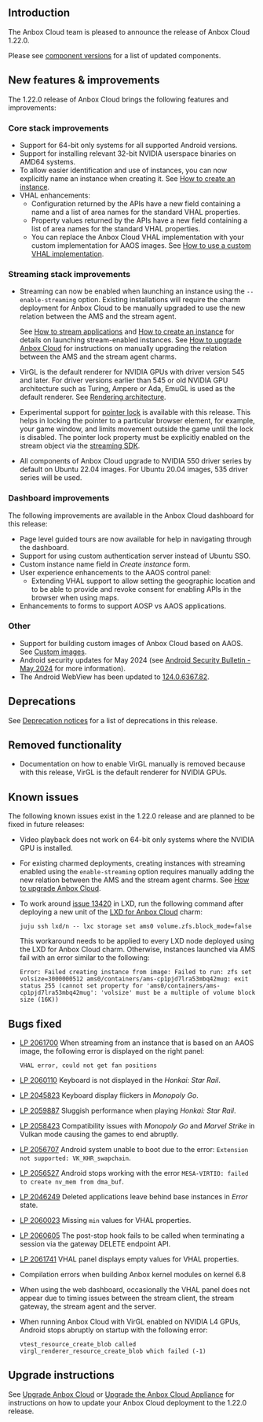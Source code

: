 ## Introduction

The Anbox Cloud team is pleased to announce the release of Anbox Cloud 1.22.0.

Please see [component versions](https://anbox-cloud.io/docs/reference/component-versions) for a list of updated components.

## New features & improvements

The 1.22.0 release of Anbox Cloud brings the following features and improvements:

### Core stack improvements
* Support for 64-bit only systems for all supported Android versions.<!--AC-1890, AC-2428-->
* Support for installing relevant 32-bit NVIDIA userspace binaries on AMD64 systems.<!--AC-2450-->
* To allow easier identification and use of instances, you can now explicitly name an instance when creating it. See [How to create an instance](https://anbox-cloud.io/docs/howto/instance/create).<!--AC-2395-->
* VHAL enhancements:
    - Configuration returned by the APIs have a new field containing a name and a list of area names for the standard VHAL properties.<!--AC-2290 and AC-2289-->
    - Property values returned by the APIs have a new field containing a list of area names for the standard VHAL properties.<!--AC-2290-->
    - You can replace the Anbox Cloud VHAL implementation with your custom implementation for AAOS images. See [How to use a custom VHAL implementation](tbd). <!--AC-2371-->

### Streaming stack improvements

* Streaming can now be enabled when launching an instance using the `--enable-streaming` option. Existing installations will require the charm deployment for Anbox Cloud to be manually upgraded to use the new relation between the AMS and the stream agent.

  See [How to stream applications](https://anbox-cloud.io/docs/howto/application/stream) and [How to create an instance](https://anbox-cloud.io/docs/howto/instance/create) for details on launching stream-enabled instances. See [How to upgrade Anbox Cloud](https://anbox-cloud.io/docs/howto/update/upgrade-anbox) for instructions on manually upgrading the relation between the AMS and the stream agent charms.<!--Ac-2460 and AC-2360-->

* VirGL is the default renderer for NVIDIA GPUs with driver version 545 and later. For driver versions earlier than 545 or old NVIDIA GPU architecture such as Turing, Ampere or Ada, EmuGL is used as the default renderer. See [Rendering architecture](https://anbox-cloud.io/docs/explanation/rendering-architecture).<!--AC-2459, AC-2270 and AC-2348-->
* Experimental support for [pointer lock](https://developer.mozilla.org/en-US/docs/Web/API/Pointer_Lock_API) is available with this release. This helps in locking the pointer to a particular browser element, for example, your game window, and limits movement outside the game until the lock is disabled. The pointer lock property must be explicitly enabled on the stream object via the [streaming SDK](https://github.com/canonical/anbox-streaming-sdk).<!--AC-2379-->
* All components of Anbox Cloud upgrade to NVIDIA 550 driver series by default on Ubuntu 22.04 images. For Ubuntu 20.04 images, 535 driver series will be used. <!--AC-2309-->

### Dashboard improvements

The following improvements are available in the Anbox Cloud dashboard for this release:

* Page level guided tours are now available for help in navigating through the dashboard.
* Support for using custom authentication server instead of Ubuntu SSO.
* Custom instance name field in *Create instance* form.
* User experience enhancements to the AAOS control panel:
  - Extending VHAL support to allow setting the geographic location and to be able to provide and revoke consent for enabling APIs in the browser when using maps.
* Enhancements to forms to support AOSP vs AAOS applications.

### Other

* Support for building custom images of Anbox Cloud based on AAOS. See [Custom images](tbd).<!--AC-2458-->
* Android security updates for May 2024 (see [Android Security Bulletin - May 2024](https://source.android.com/docs/security/bulletin/2024-05-01) for more information).<!--AC-2437-->
* The Android WebView has been updated to [124.0.6367.82](https://chromereleases.googleblog.com/2024/04/chrome-for-android-update_24.html).

## Deprecations

See [Deprecation notices](tbd) for a list of deprecations in this release.

## Removed functionality

* Documentation on how to enable VirGL manually is removed because with this release, VirGL is the default renderer for NVIDIA GPUs.

## Known issues

The following known issues exist in the 1.22.0 release and are planned to be fixed in future releases:

* Video playback does not work on 64-bit only systems where the NVIDIA GPU is installed.
* For existing charmed deployments, creating instances with streaming enabled using the `enable-streaming` option requires manually adding the new relation between the AMS and the stream agent charms. See [How to upgrade Anbox Cloud](https://anbox-cloud.io/docs/howto/update/upgrade-anbox).
* To work around [issue 13420](https://github.com/canonical/lxd/issues/13420) in LXD, run the following command after deploying a new unit of the [LXD for Anbox Cloud](https://charmhub.io/ams-lxd) charm:

    ```
    juju ssh lxd/n -- lxc storage set ams0 volume.zfs.block_mode=false
    ```

  This workaround needs to be applied to every LXD node deployed using the LXD for Anbox Cloud charm. Otherwise, instances launched via AMS fail with an error similar to the following:

    ```
    Error: Failed creating instance from image: Failed to run: zfs set volsize=3000000512 ams0/containers/ams-cp1pjd7lra53mbq42mug: exit status 255 (cannot set property for 'ams0/containers/ams-cp1pjd7lra53mbq42mug': 'volsize' must be a multiple of volume block size (16K))
    ```

## Bugs fixed

* [LP 2061700](https://bugs.launchpad.net/anbox-cloud/+bug/2061700) When streaming from an instance that is based on an AAOS image, the following error is displayed on the right panel:<!--AC-2456-->

  ```
  VHAL error, could not get fan positions
  ```
* [LP 2060110](https://bugs.launchpad.net/anbox-cloud/+bug/2060110) Keyboard is not displayed in the *Honkai: Star Rail*.<!--AC-2446-->
* [LP 2045823](https://bugs.launchpad.net/anbox-cloud/+bug/2045823) Keyboard display flickers in *Monopoly Go*. <!--AC-2439 and 2168-->
* [LP 2059887](https://bugs.launchpad.net/anbox-cloud/+bug/2059887) Sluggish performance when playing *Honkai: Star Rail*.<!--AC-2433-->
* [LP 2058423](https://bugs.launchpad.net/anbox-cloud/+bug/2058423) Compatibility issues with *Monopoly Go* and *Marvel Strike* in Vulkan mode causing the games to end abruptly.<!--AC-2402-->
* [LP 2056707](https://bugs.launchpad.net/anbox-cloud/+bug/2056707) Android system unable to boot due to the error: `Extension not supported: VK_KHR_swapchain`. <!--AC-2363-->
* [LP 2056527](https://bugs.launchpad.net/anbox-cloud/+bug/2056527) Android stops working with the error `MESA-VIRTIO: failed to create nv_mem from dma_buf`.<!--AC-2357-->
* [LP 2046249](https://bugs.launchpad.net/anbox-cloud/+bug/2046249) Deleted applications leave behind base instances in *Error* state.<!--AC-2257-->
* [LP 2060023](https://bugs.launchpad.net/anbox-cloud/+bug/2060023) Missing `min` values for VHAL properties.
* [LP 2060605](https://bugs.launchpad.net/anbox-cloud/+bug/2060605) The post-stop hook fails to be called when terminating a session via the gateway DELETE endpoint API.
* [LP 2061741](https://bugs.launchpad.net/anbox-cloud/+bug/2061741) VHAL panel displays empty values for VHAL properties.
* Compilation errors when building Anbox kernel modules on kernel 6.8 <!--AC-2359-->
* When using the web dashboard, occasionally the VHAL panel does not appear due to timing issues between the stream client, the stream gateway, the stream agent and the server.<!--AC-2288 and AC-2286-->
* When running Anbox Cloud with VirGL enabled on NVIDIA L4 GPUs, Android stops abruptly on startup with the following error:<!--AC-2335-->

  ```
  vtest_resource_create_blob called virgl_renderer_resource_create_blob which failed (-1)
  ```
## Upgrade instructions

See [Upgrade Anbox Cloud](https://anbox-cloud.io/docs/howto/update/upgrade-anbox) or [Upgrade the Anbox Cloud Appliance](https://anbox-cloud.io/docs/howto/update/upgrade-appliance) for instructions on how to update your Anbox Cloud deployment to the 1.22.0 release.
